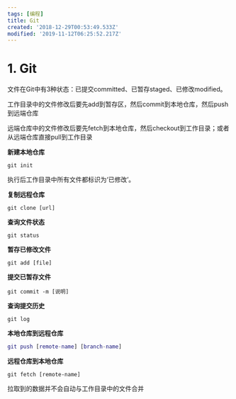 ```yaml
---
tags: [编程]
title: Git
created: '2018-12-29T00:53:49.533Z'
modified: '2019-11-12T06:25:52.217Z'
---
```


# 1. Git

文件在Git中有3种状态：已提交committed、已暂存staged、已修改modified。

工作目录中的文件修改后要先add到暂存区，然后commit到本地仓库，然后push到远端仓库

远端仓库中的文件修改后要先fetch到本地仓库，然后checkout到工作目录；或者从远端仓库直接pull到工作目录

**新建本地仓库**

```
git init
```

执行后工作目录中所有文件都标识为‘已修改’。

**复制远程仓库**

```
git clone [url]
```

**查询文件状态**

```
git status
```

**暂存已修改文件**

```
git add [file]
```

**提交已暂存文件**

```
git commit -m [说明]
```

**查询提交历史**

```
git log
```

**本地仓库到远程仓库**

```g
git push [remote-name] [branch-name]
```

**远程仓库到本地仓库**

```
git fetch [remote-name]
```

拉取到的数据并不会自动与工作目录中的文件合并
